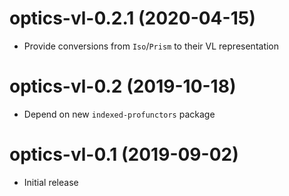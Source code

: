 # optics-vl-0.2.1 (2020-04-15)
* Provide conversions from `Iso`/`Prism` to their VL representation

# optics-vl-0.2 (2019-10-18)
* Depend on new `indexed-profunctors` package

# optics-vl-0.1 (2019-09-02)
* Initial release
